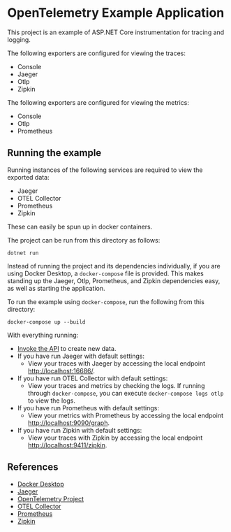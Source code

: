 # OpenTelemetry Example Application

This project is an example of ASP.NET Core instrumentation for tracing and
logging.

The following exporters are configured for viewing the traces:

* Console
* Jaeger
* Otlp
* Zipkin

The following exporters are configured for viewing the metrics:

* Console
* Otlp
* Prometheus

## Running the example

Running instances of the following services are required to view the exported
data:

* Jaeger
* OTEL Collector
* Prometheus
* Zipkin

These can easily be spun up in docker containers.

The project can be run from this directory as follows:

```shell
dotnet run
```

Instead of running the project and its dependencies individually, if you are
using Docker Desktop, a `docker-compose` file is provided. This makes standing
up the Jaeger, Otlp, Prometheus, and Zipkin dependencies easy, as well as
starting the application.

To run the example using `docker-compose`, run the following from this
directory:

```shell
docker-compose up --build
```

With everything running:

* [Invoke the API](http://localhost:5000/WeatherForecast) to create new data.
* If you have run Jaeger with default settings:
  * View your traces with Jaeger by accessing the local endpoint
  [http://localhost:16686/](http://localhost:16686/).
* If you have run OTEL Collector with default settings:
  * View your traces and metrics by checking the logs. If running through
  `docker-compose`, you can execute `docker-compose logs otlp` to view the logs.
* If you have run Prometheus with default settings:
  * View your metrics with Prometheus by accessing the local endpoint
  [http://localhost:9090/graph](http://localhost:9090/graph).
* If you have run Zipkin with default settings:
  * View your traces with Zipkin by accessing the local endpoint
  [http://localhost:9411/zipkin](http://localhost:9411/zipkin).

## References

* [Docker Desktop](https://www.docker.com/products/docker-desktop)
* [Jaeger](https://jaegertracing.io/)
* [OpenTelemetry Project](https://opentelemetry.io/)
* [OTEL Collector](https://opentelemetry.io/docs/collector/getting-started/#docker)
* [Prometheus](https://prometheus.io/)
* [Zipkin](https://zipkin.io)
